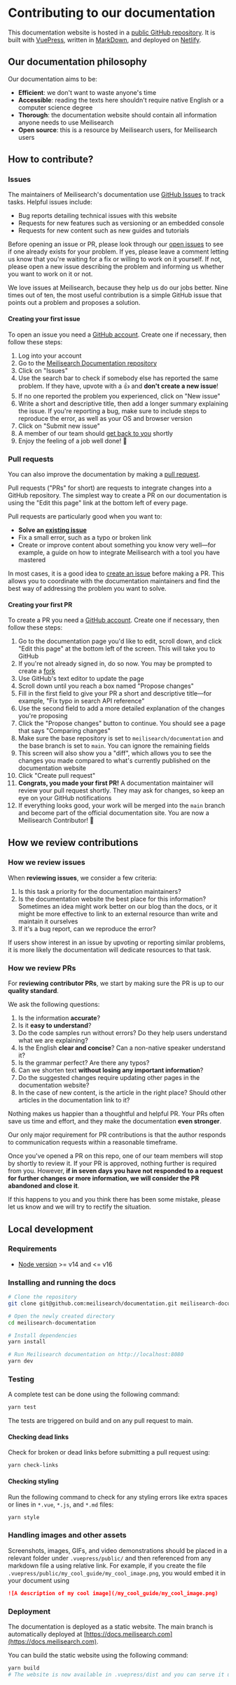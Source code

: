 # Contributing to our documentation

This documentation website is hosted in a [public GitHub repository](https://github.com/meilisearch/documentation). It is built with [VuePress](https://vuepress.github.io), written in [MarkDown](https://www.markdownguide.org/getting-started/), and deployed on [Netlify](https://www.netlify.com).

## Our documentation philosophy

Our documentation aims to be:

- **Efficient**: we don't want to waste anyone's time
- **Accessible**: reading the texts here shouldn't require native English or a computer science degree
- **Thorough**: the documentation website should contain all information anyone needs to use Meilisearch
- **Open source**: this is a resource by Meilisearch users, for Meilisearch users

## How to contribute?

### Issues

The maintainers of Meilisearch's documentation use [GitHub Issues](https://github.com/meilisearch/documentation/issues/new) to track tasks. Helpful issues include:

- Bug reports detailing technical issues with this website
- Requests for new features such as versioning or an embedded console
- Requests for new content such as new guides and tutorials

Before opening an issue or PR, please look through our [open issues](https://github.com/meilisearch/documentation/issues) to see if one already exists for your problem. If yes, please leave a comment letting us know that you're waiting for a fix or willing to work on it yourself. If not, please open a new issue describing the problem and informing us whether you want to work on it or not.

We love issues at Meilisearch, because they help us do our jobs better. Nine times out of ten, the most useful contribution is a simple GitHub issue that points out a problem and proposes a solution.

#### Creating your first issue

To open an issue you need a [GitHub account](https://github.com). Create one if necessary, then follow these steps:

1. Log into your account
2. Go to the [Meilisearch Documentation repository](https://github.com/meilisearch/documentation)
3. Click on "Issues"
4. Use the search bar to check if somebody else has reported the same problem. If they have, upvote with a 👍 and **don't create a new issue**!
5. If no one reported the problem you experienced, click on "New issue"
6. Write a short and descriptive title, then add a longer summary explaining the issue. If you're reporting a bug, make sure to include steps to reproduce the error, as well as your OS and browser version
7. Click on "Submit new issue"
8. A member of our team should [get back to you](#how-we-review-contributions) shortly
9. Enjoy the feeling of a job well done! 🎉

### Pull requests

You can also improve the documentation by making a [pull request](https://docs.github.com/en/github/collaborating-with-issues-and-pull-requests/about-pull-requests).

Pull requests ("PRs" for short) are requests to integrate changes into a GitHub repository. The simplest way to create a PR on our documentation is using the "Edit this page" link at the bottom left of every page.

Pull requests are particularly good when you want to:

- **Solve an [existing issue](https://github.com/meilisearch/documentation/issues)**
- Fix a small error, such as a typo or broken link
- Create or improve content about something you know very well—for example, a guide on how to integrate Meilisearch with a tool you have mastered

In most cases, it is a good idea to [create an issue](#creating-your-first-issue) before making a PR. This allows you to coordinate with the documentation maintainers and find the best way of addressing the problem you want to solve.

#### Creating your first PR

To create a PR you need a [GitHub account](https://github.com). Create one if necessary, then follow these steps:

1. Go to the documentation page you'd like to edit, scroll down, and click "Edit this page" at the bottom left of the screen. This will take you to GitHub
2. If you're not already signed in, do so now. You may be prompted to create a [fork](https://docs.github.com/en/github/getting-started-with-github/fork-a-repo)
3. Use GitHub's text editor to update the page
4. Scroll down until you reach a box named "Propose changes"
5. Fill in the first field to give your PR a short and descriptive title—for example, "Fix typo in search API reference"
6. Use the second field to add a more detailed explanation of the changes you're proposing
7. Click the "Propose changes" button to continue. You should see a page that says "Comparing changes"
8. Make sure the base repository is set to `meilisearch/documentation` and the base branch is set to `main`. You can ignore the remaining fields
9. This screen will also show you a "diff", which allows you to see the changes you made compared to what's currently published on the documentation website
10. Click "Create pull request"
11. **Congrats, you made your first PR!** A documentation maintainer will review your pull request shortly. They may ask for changes, so keep an eye on your GitHub notifications
12. If everything looks good, your work will be merged into the `main` branch and become part of the official documentation site. You are now a Meilisearch Contributor! 🚀

## How we review contributions

### How we review issues

When **reviewing issues**, we consider a few criteria:

1. Is this task a priority for the documentation maintainers?
2. Is the documentation website the best place for this information? Sometimes an idea might work better on our blog than the docs, or it might be more effective to link to an external resource than write and maintain it ourselves
3. If it's a bug report, can we reproduce the error?

If users show interest in an issue by upvoting or reporting similar problems, it is more likely the documentation will dedicate resources to that task.

### How we review PRs

For **reviewing contributor PRs**, we start by making sure the PR is up to our **quality standard**.

We ask the following questions:

1. Is the information **accurate**?
2. Is it **easy to understand**?
3. Do the code samples run without errors? Do they help users understand what we are explaining?
4. Is the English **clear and concise**? Can a non-native speaker understand it?
5. Is the grammar perfect? Are there any typos?
6. Can we shorten text **without losing any important information**?
7. Do the suggested changes require updating other pages in the documentation website?
8. In the case of new content, is the article in the right place? Should other articles in the documentation link to it?

Nothing makes us happier than a thoughtful and helpful PR. Your PRs often save us time and effort, and they make the documentation **even stronger**.

Our only major requirement for PR contributions is that the author responds to communication requests within a reasonable timeframe.

Once you've opened a PR on this repo, one of our team members will stop by shortly to review it. If your PR is approved, nothing further is required from you. However, **if in seven days you have not responded to a request for further changes or more information, we will consider the PR abandoned and close it**.

If this happens to you and you think there has been some mistake, please let us know and we will try to rectify the situation.

## Local development

### Requirements

- [Node version](https://nodejs.org/en/) >= v14 and <= v16

### Installing and running the docs

```bash
# Clone the repository
git clone git@github.com:meilisearch/documentation.git meilisearch-documentation

# Open the newly created directory
cd meilisearch-documentation

# Install dependencies
yarn install

# Run Meilisearch documentation on http://localhost:8080
yarn dev
```

### Testing

A complete test can be done using the following command:

```bash
yarn test
```

The tests are triggered on build and on any pull request to main.

#### Checking dead links

Check for broken or dead links before submitting a pull request using:

```bash
yarn check-links
```

#### Checking styling

Run the following command to check for any styling errors like extra spaces or lines in `*.vue`, `*.js`, and `*.md` files:

```bash
yarn style
```

### Handling images and other assets

Screenshots, images, GIFs, and video demonstrations should be placed in a relevant folder under `.vuepress/public/` and then referenced from any markdown file a using relative link. For example, if you create the file `.vuepress/public/my_cool_guide/my_cool_image.png`, you would embed it in your document using

```md
![A description of my cool image](/my_cool_guide/my_cool_image.png)
```

### Deployment

The documentation is deployed as a static website. The main branch is automatically deployed at [https://docs.meilisearch.com](https://docs.meilisearch.com).

You can build the static website using the following command:

```bash
yarn build
# The website is now available in .vuepress/dist and you can serve it using any webserver.
```

